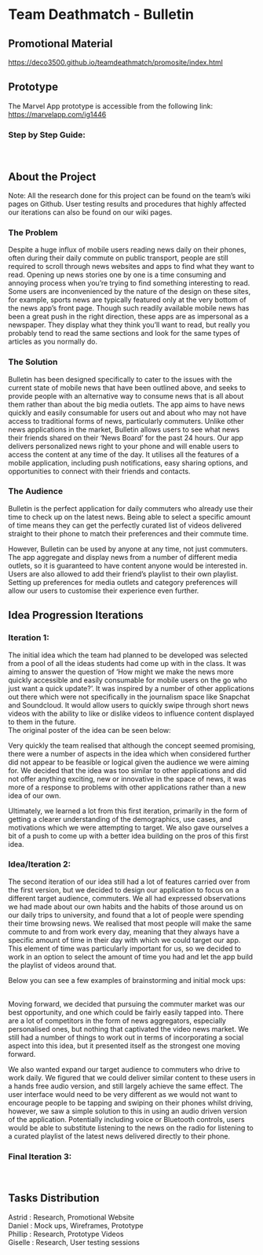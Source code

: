 # Team Deathmatch - Bulletin

## Promotional Material 
https://deco3500.github.io/teamdeathmatch/promosite/index.html 
 
## Prototype
The Marvel App prototype is accessible from the following link: <br>
https://marvelapp.com/ig1446 <br>
### Step by Step Guide:
 
## About the Project 
Note: All the research done for this project can be found on the team’s wiki pages on Github. User testing results and procedures that highly affected our iterations can also be found on our wiki pages. 
 
### The Problem
Despite a huge influx of mobile users reading news daily on their phones, often during their daily commute on public transport, people are still required to scroll through news websites and apps to find what they want to read. Opening up news stories one by one is a time consuming and annoying process when you’re trying to find something interesting to read. Some users are inconvenienced by the nature of the design on these sites, for example, sports news are typically featured only at the very bottom of the news app’s front page. Though such readily available mobile news has been a great push in the right direction, these apps are as impersonal as a newspaper. They display what they think you’ll want to read, but really you probably tend to read the same sections and look for the same types of articles as you normally do. <br>

### The Solution
Bulletin has been designed specifically to cater to the issues with the current state of mobile news that have been outlined above, and seeks to provide people with an alternative way to consume news that is all about them rather than about the big media outlets. The app aims to have news quickly and easily consumable for users out and about who may not have access to traditional forms of news, particularly commuters. Unlike other news applications in the market, Bulletin allows users to see what news their friends shared on their ‘News Board’ for the past 24 hours. Our app delivers personalized news right to your phone and will enable users to access the content at any time of the day. It utilises all the features of a mobile application, including push notifications, easy sharing options, and opportunities to connect with their friends and contacts.
 
### The Audience
Bulletin is the perfect application for daily commuters who already use their time to check up on the latest news. Being able to select a specific amount of time means they can get the perfectly curated list of videos delivered straight to their phone to match their preferences and their commute time. <br>

However, Bulletin can be used by anyone at any time, not just commuters. The app aggregate and display news from a number of different media outlets, so it is guaranteed to have content anyone would be interested in. Users are also allowed to add their friend’s playlist to their own playlist. Setting up preferences for media outlets and category preferences will allow our users to customise their experience even further.
 
## Idea Progression Iterations 
### Iteration 1: <br>
The initial idea which the team had planned to be developed was selected from a pool of all the ideas students had come up with in the class. It was aiming to answer the question of ‘How might we make the news more quickly accessible and easily consumable for mobile users on the go who just want a quick update?’. It was inspired by a number of other applications out there which were not specifically in the journalism space like Snapchat and Soundcloud. It would allow users to quickly swipe through short news videos with the ability to like or dislike videos to influence content displayed to them in the future. <br>
The original poster of the idea can be seen below: <br>

Very quickly the team realised that although the concept seemed promising, there were a number of aspects in the idea which when considered further did not appear to be feasible or logical given the audience we were aiming for. We decided that the idea was too similar to other applications and did not offer anything exciting, new or innovative in the space of news, it was more of a response to problems with other applications rather than a new idea of our own. <br>

Ultimately, we learned a lot from this first iteration, primarily in the form of getting a clearer understanding of the demographics, use cases, and motivations which we were attempting to target. We also gave ourselves a bit of a push to come up with a better idea building on the pros of this first idea. <br>

### Idea/Iteration 2: <br>
The second iteration of our idea still had a lot of features carried over from the first version, but we decided to design our application to focus on a different target audience, commuters. We all had expressed observations we had made about our own habits and the habits of those around us on our daily trips to university, and found that a lot of people were spending their time browsing news. We realised that most people will make the same commute to and from work every day, meaning that they always have a specific amount of time in their day with which we could target our app. This element of time was particularly important for us, so we decided to work in an option to select the amount of time you had and let the app build the playlist of videos around that. <br>

Below you can see a few examples of brainstorming and initial mock ups: <br>
 

Moving forward, we decided that pursuing the commuter market was our best opportunity, and one which could be fairly easily tapped into. There are a lot of competitors in the form of news aggregators, especially personalised ones, but nothing that captivated the video news market. We still had a number of things to work out in terms of incorporating a social aspect into this idea, but it presented itself as the strongest one moving forward. <br>

We also wanted expand our target audience to commuters who drive to work daily. We figured that we could deliver similar content to these users in a hands free audio version, and still largely achieve the same effect. The user interface would need to be very different as we would not want to encourage people to be tapping and swiping on their phones whilst driving, however, we saw a simple solution to this in using an audio driven version of the application. Potentially including voice or Bluetooth controls, users would be able to substitute listening to the news on the radio for listening to a curated playlist of the latest news delivered directly to their phone. <br>

### Final Iteration 3: <br>
 
 
 
## Tasks Distribution
Astrid  : Research, Promotional Website <br>
Daniel  : Mock ups, Wireframes, Prototype <br>
Phillip : Research, Prototype Videos <br>
Giselle : Research, User testing sessions <br>
